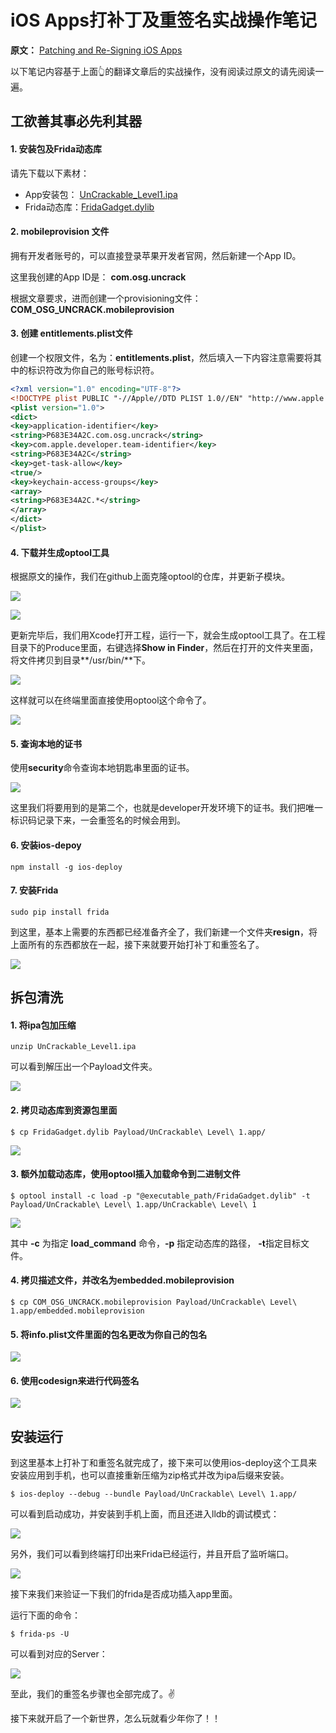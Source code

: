 # iOS Apps打补丁及重签名实战操作笔记

**原文：** [Patching and Re-Signing iOS Apps](https://github.com/mail2chensh/OSG_Leaning/blob/master/Patching_and_ReSigning_iOS_Apps.md)

以下笔记内容基于上面👆的翻译文章后的实战操作，没有阅读过原文的请先阅读一遍。



## 工欲善其事必先利其器

#### 1. 安装包及Frida动态库

请先下载以下素材：

* App安装包：  [UnCrackable_Level1.ipa](https://github.com/OWASP/owasp-mstg/blob/master/Crackmes/iOS/Level_01/UnCrackable_Level1.ipa)
* Frida动态库：[FridaGadget.dylib](https://build.frida.re/frida/ios/lib/FridaGadget.dylib)



#### 2. mobileprovision 文件

拥有开发者账号的，可以直接登录苹果开发者官网，然后新建一个App ID。

这里我创建的App ID是： **com.osg.uncrack**

根据文章要求，进而创建一个provisioning文件： **COM_OSG_UNCRACK.mobileprovision**



#### 3. 创建 entitlements.plist文件

创建一个权限文件，名为：**entitlements.plist**，然后填入一下内容注意需要将其中的标识符改为你自己的账号标识符。

```xml
<?xml version="1.0" encoding="UTF-8"?>
<!DOCTYPE plist PUBLIC "-//Apple//DTD PLIST 1.0//EN" "http://www.apple.com/DTDs/PropertyList-1.0.dtd">
<plist version="1.0">
<dict>
<key>application-identifier</key>
<string>P683E34A2C.com.osg.uncrack</string>
<key>com.apple.developer.team-identifier</key>
<string>P683E34A2C</string>
<key>get-task-allow</key>
<true/>
<key>keychain-access-groups</key>
<array>
<string>P683E34A2C.*</string>
</array>
</dict>
</plist>
```



#### 4. 下载并生成optool工具

根据原文的操作，我们在github上面克隆optool的仓库，并更新子模块。

![](https://ww1.sinaimg.cn/large/006tNbRwgy1fgjwrnkteyj30uw06otae.jpg)

![](https://ww1.sinaimg.cn/large/006tNbRwgy1fgjwsvftckj31kw03wabr.jpg)



更新完毕后，我们用Xcode打开工程，运行一下，就会生成optool工具了。在工程目录下的Produce里面，右键选择**Show in Finder**，然后在打开的文件夹里面，将文件拷贝到目录**/usr/bin/**下。

![](https://ww2.sinaimg.cn/large/006tNbRwgy1fgjwwzryj2j30jq0zyak4.jpg)



这样就可以在终端里面直接使用optool这个命令了。

![](https://ww2.sinaimg.cn/large/006tNbRwgy1fgjwypdkr2j31ja0lwwj5.jpg)



#### 5. 查询本地的证书

使用**security**命令查询本地钥匙串里面的证书。

![](https://ww1.sinaimg.cn/large/006tNbRwgy1fgjx0d7gsaj31hk054q4m.jpg)

这里我们将要用到的是第二个，也就是developer开发环境下的证书。我们把唯一标识码记录下来，一会重签名的时候会用到。



#### 6. 安装ios-depoy

```shell
npm install -g ios-deploy
```



#### 7. 安装Frida

```shell
sudo pip install frida
```



到这里，基本上需要的东西都已经准备齐全了，我们新建一个文件夹**resign**，将上面所有的东西都放在一起，接下来就要开始打补丁和重签名了。

![](https://ww2.sinaimg.cn/large/006tNbRwgy1fgjx3vv497j30rg07adhd.jpg)



## 拆包清洗



#### 1. 将ipa包加压缩

```shell
unzip UnCrackable_Level1.ipa
```

可以看到解压出一个Payload文件夹。

![](https://ww3.sinaimg.cn/large/006tKfTcgy1fgjxawbhnjj311407omz4.jpg)



#### 2. 拷贝动态库到资源包里面

```shell
$ cp FridaGadget.dylib Payload/UnCrackable\ Level\ 1.app/
```

![](https://ww4.sinaimg.cn/large/006tKfTcgy1fgjxmtger6j313010c15o.jpg)



#### 3. 额外加载动态库，使用optool插入加载命令到二进制文件

```shell
$ optool install -c load -p "@executable_path/FridaGadget.dylib" -t Payload/UnCrackable\ Level\ 1.app/UnCrackable\ Level\ 1
```

![](https://ww1.sinaimg.cn/large/006tKfTcgy1fgjxomhgj6j31kw09bn04.jpg)

其中 **-c** 为指定 **load_command** 命令，**-p** 指定动态库的路径， **-t**指定目标文件。



#### 4. 拷贝描述文件，并改名为embedded.mobileprovision

```shell
$ cp COM_OSG_UNCRACK.mobileprovision Payload/UnCrackable\ Level\ 1.app/embedded.mobileprovision
```



#### 5. 将info.plist文件里面的包名更改为你自己的包名

![](https://ww4.sinaimg.cn/large/006tKfTcgy1fgjxs4z6ckj30tq0y87cn.jpg)



#### 6. 使用codesign来进行代码签名

![](https://ww3.sinaimg.cn/large/006tKfTcgy1fgjxtd3i1gj31kw0cf0x1.jpg)



## 安装运行

到这里基本上打补丁和重签名就完成了，接下来可以使用ios-deploy这个工具来安装应用到手机，也可以直接重新压缩为zip格式并改为ipa后缀来安装。

```shell
$ ios-deploy --debug --bundle Payload/UnCrackable\ Level\ 1.app/
```

可以看到启动成功，并安装到手机上面，而且还进入lldb的调试模式：

![](https://ww3.sinaimg.cn/large/006tKfTcgy1fgjxhgrv55j31kw097tef.jpg)



另外，我们可以看到终端打印出来Frida已经运行，并且开启了监听端口。

![](https://ww2.sinaimg.cn/large/006tNbRwgy1fgkemkfitgj31ak01o3z7.jpg)



接下来我们来验证一下我们的frida是否成功插入app里面。

运行下面的命令：

```shell
$ frida-ps -U
```

可以看到对应的Server：

![](https://ww1.sinaimg.cn/large/006tKfTcgy1fgjxjm8zv5j30bw04kq34.jpg)



至此，我们的重签名步骤也全部完成了。✌️

接下来就开启了一个新世界，怎么玩就看少年你了！！